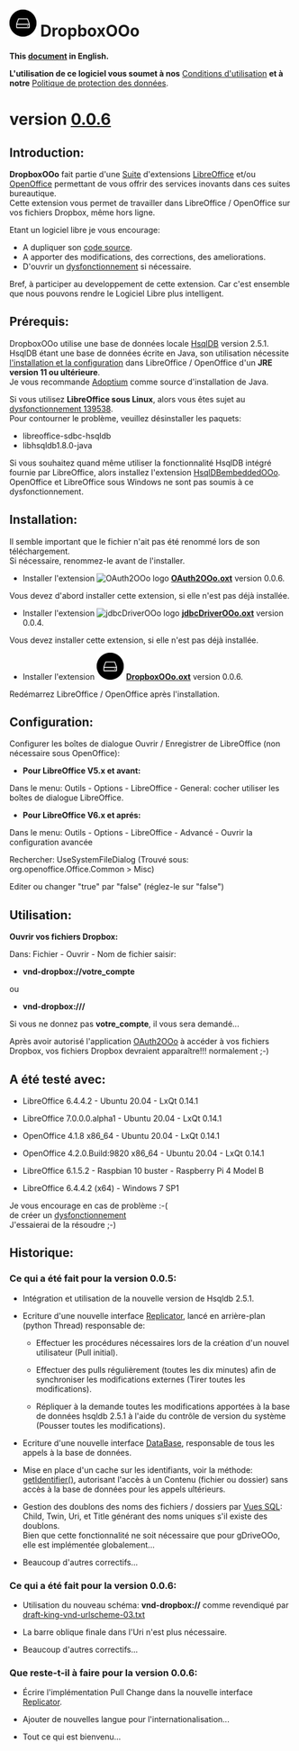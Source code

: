 # ![DropboxOOo logo][1] DropboxOOo
<!--
╔════════════════════════════════════════════════════════════════════════════════════╗
║                                                                                    ║
║   Copyright (c) 2020 https://prrvchr.github.io                                     ║
║                                                                                    ║
║   Permission is hereby granted, free of charge, to any person obtaining            ║
║   a copy of this software and associated documentation files (the "Software"),     ║
║   to deal in the Software without restriction, including without limitation        ║
║   the rights to use, copy, modify, merge, publish, distribute, sublicense,         ║
║   and/or sell copies of the Software, and to permit persons to whom the Software   ║
║   is furnished to do so, subject to the following conditions:                      ║
║                                                                                    ║
║   The above copyright notice and this permission notice shall be included in       ║
║   all copies or substantial portions of the Software.                              ║
║                                                                                    ║
║   THE SOFTWARE IS PROVIDED "AS IS", WITHOUT WARRANTY OF ANY KIND,                  ║
║   EXPRESS OR IMPLIED, INCLUDING BUT NOT LIMITED TO THE WARRANTIES                  ║
║   OF MERCHANTABILITY, FITNESS FOR A PARTICULAR PURPOSE AND NONINFRINGEMENT.        ║
║   IN NO EVENT SHALL THE AUTHORS OR COPYRIGHT HOLDERS BE LIABLE FOR ANY             ║
║   CLAIM, DAMAGES OR OTHER LIABILITY, WHETHER IN AN ACTION OF CONTRACT,             ║
║   TORT OR OTHERWISE, ARISING FROM, OUT OF OR IN CONNECTION WITH THE SOFTWARE       ║
║   OR THE USE OR OTHER DEALINGS IN THE SOFTWARE.                                    ║
║                                                                                    ║
╚════════════════════════════════════════════════════════════════════════════════════╝
-->

**This [document][2] in English.**

**L'utilisation de ce logiciel vous soumet à nos** [Conditions d'utilisation][3] **et à notre** [Politique de protection des données][4].

# version [0.0.6][5]

## Introduction:

**DropboxOOo** fait partie d'une [Suite][6] d'extensions [LibreOffice][7] et/ou [OpenOffice][8] permettant de vous offrir des services inovants dans ces suites bureautique.  
Cette extension vous permet de travailler dans LibreOffice / OpenOffice sur vos fichiers Dropbox, même hors ligne.

Etant un logiciel libre je vous encourage:
- A dupliquer son [code source][9].
- A apporter des modifications, des corrections, des ameliorations.
- D'ouvrir un [dysfonctionnement][10] si nécessaire.

Bref, à participer au developpement de cette extension.
Car c'est ensemble que nous pouvons rendre le Logiciel Libre plus intelligent.

## Prérequis:

DropboxOOo utilise une base de données locale [HsqlDB][11] version 2.5.1.  
HsqlDB étant une base de données écrite en Java, son utilisation nécessite [l'installation et la configuration][12] dans LibreOffice / OpenOffice d'un **JRE version 11 ou ultérieure**.  
Je vous recommande [Adoptium][13] comme source d'installation de Java.

Si vous utilisez **LibreOffice sous Linux**, alors vous êtes sujet au [dysfonctionnement 139538][14].  
Pour contourner le problème, veuillez désinstaller les paquets:
- libreoffice-sdbc-hsqldb
- libhsqldb1.8.0-java

Si vous souhaitez quand même utiliser la fonctionnalité HsqlDB intégré fournie par LibreOffice, alors installez l'extension [HsqlDBembeddedOOo][15].  
OpenOffice et LibreOffice sous Windows ne sont pas soumis à ce dysfonctionnement.

## Installation:

Il semble important que le fichier n'ait pas été renommé lors de son téléchargement.  
Si nécessaire, renommez-le avant de l'installer.

- Installer l'extension ![OAuth2OOo logo][16] **[OAuth2OOo.oxt][17]** version 0.0.6.

Vous devez d'abord installer cette extension, si elle n'est pas déjà installée.

- Installer l'extension ![jdbcDriverOOo logo][18] **[jdbcDriverOOo.oxt][19]** version 0.0.4.

Vous devez installer cette extension, si elle n'est pas déjà installée.

- Installer l'extension ![DropboxOOo logo][1] **[DropboxOOo.oxt][20]** version 0.0.6.

Redémarrez LibreOffice / OpenOffice après l'installation.

## Configuration:

Configurer les boîtes de dialogue Ouvrir / Enregistrer de LibreOffice (non nécessaire sous OpenOffice):

- **Pour LibreOffice V5.x et avant:**

Dans le menu: Outils - Options - LibreOffice - General: cocher utiliser les boîtes de dialogue LibreOffice.

- **Pour LibreOffice V6.x et aprés:**

Dans le menu: Outils - Options - LibreOffice - Advancé - Ouvrir la configuration avancée

Rechercher: UseSystemFileDialog (Trouvé sous: org.openoffice.Office.Common > Misc)

Editer ou changer "true" par "false" (réglez-le sur "false")

## Utilisation:

**Ouvrir vos fichiers Dropbox:**

Dans: Fichier - Ouvrir - Nom de fichier saisir:

- **vnd-dropbox://votre_compte** 

ou

- **vnd-dropbox:///**

Si vous ne donnez pas **votre_compte**, il vous sera demandé...

Après avoir autorisé l'application [OAuth2OOo][21] à accéder à vos fichiers Dropbox, vos fichiers Dropbox devraient apparaître!!! normalement  ;-)

## A été testé avec:

* LibreOffice 6.4.4.2 - Ubuntu 20.04 -  LxQt 0.14.1

* LibreOffice 7.0.0.0.alpha1 - Ubuntu 20.04 -  LxQt 0.14.1

* OpenOffice 4.1.8 x86_64 - Ubuntu 20.04 - LxQt 0.14.1

* OpenOffice 4.2.0.Build:9820 x86_64 - Ubuntu 20.04 - LxQt 0.14.1

* LibreOffice 6.1.5.2 - Raspbian 10 buster - Raspberry Pi 4 Model B

* LibreOffice 6.4.4.2 (x64) - Windows 7 SP1

Je vous encourage en cas de problème :-(  
de créer un [dysfonctionnement][10]  
J'essaierai de la résoudre ;-)

## Historique:

### Ce qui a été fait pour la version 0.0.5:

- Intégration et utilisation de la nouvelle version de Hsqldb 2.5.1.

- Ecriture d'une nouvelle interface [Replicator][22], lancé en arrière-plan (python Thread) responsable de:

    - Effectuer les procédures nécessaires lors de la création d'un nouvel utilisateur (Pull initial).

    - Effectuer des pulls régulièrement (toutes les dix minutes) afin de synchroniser les modifications externes (Tirer toutes les modifications).

    - Répliquer à la demande toutes les modifications apportées à la base de données hsqldb 2.5.1 à l'aide du contrôle de version du système (Pousser toutes les modifications).

- Ecriture d'une nouvelle interface [DataBase][23], responsable de tous les appels à la base de données.

- Mise en place d'un cache sur les identifiants, voir la méthode: [getIdentifier()][24], autorisant l'accès à un Contenu (fichier ou dossier) sans accès à la base de données pour les appels ultérieurs.

- Gestion des doublons des noms des fichiers / dossiers par [Vues SQL][25]: Child, Twin, Uri, et Title générant des noms uniques s'il existe des doublons.  
Bien que cette fonctionnalité ne soit nécessaire que pour gDriveOOo, elle est implémentée globalement...

- Beaucoup d'autres correctifs...

### Ce qui a été fait pour la version 0.0.6:

- Utilisation du nouveau schéma: **vnd-dropbox://** comme revendiqué par [draft-king-vnd-urlscheme-03.txt][26]

- La barre oblique finale dans l'Uri n'est plus nécessaire.

- Beaucoup d'autres correctifs...

### Que reste-t-il à faire pour la version 0.0.6:

- Écrire l'implémentation Pull Change dans la nouvelle interface [Replicator][22].

- Ajouter de nouvelles langue pour l'internationalisation...

- Tout ce qui est bienvenu...

[1]: <img/DropboxOOo.png>
[2]: <https://prrvchr.github.io/DropboxOOo>
[3]: <https://prrvchr.github.io/DropboxOOo/source/DropboxOOo/registration/TermsOfUse_fr>
[4]: <https://prrvchr.github.io/DropboxOOo/source/DropboxOOo/registration/PrivacyPolicy_fr>
[5]: <https://prrvchr.github.io/DropboxOOo/README_fr#historique>
[6]: <https://prrvchr.github.io/README_fr>
[7]: <https://fr.libreoffice.org/download/telecharger-libreoffice/>
[8]: <https://www.openoffice.org/fr/Telecharger/>
[9]: <https://github.com/prrvchr/DropboxOOo>
[10]: <https://github.com/prrvchr/DropboxOOo/issues/new>
[11]: <http://hsqldb.org/>
[12]: <https://wiki.documentfoundation.org/Documentation/HowTo/Install_the_correct_JRE_-_LibreOffice_on_Windows_10/fr>
[13]: <https://adoptium.net/releases.html?variant=openjdk11>
[14]: <https://bugs.documentfoundation.org/show_bug.cgi?id=139538>
[15]: <https://prrvchr.github.io/HsqlDBembeddedOOo/README_fr>
[16]: <https://prrvchr.github.io/OAuth2OOo/img/OAuth2OOo.png>
[17]: <https://github.com/prrvchr/OAuth2OOo/raw/master/OAuth2OOo.oxt>
[18]: <https://prrvchr.github.io/jdbcDriverOOo/img/jdbcDriverOOo.png>
[19]: <https://github.com/prrvchr/jdbcDriverOOo/raw/master/source/jdbcDriverOOo/dist/jdbcDriverOOo.oxt>
[20]: <https://github.com/prrvchr/DropboxOOo/raw/master/source/DropboxOOo/dist/DropboxOOo.oxt>
[21]: <https://prrvchr.github.io/OAuth2OOo/README_fr>
[22]: <https://github.com/prrvchr/DropboxOOo/blob/master/uno/lib/uno/ucb/replicator.py>
[23]: <https://github.com/prrvchr/DropboxOOo/blob/master/uno/lib/uno/ucb/database.py>
[24]: <https://github.com/prrvchr/DropboxOOo/blob/master/uno/lib/uno/ucb/datasource.py>
[25]: <https://github.com/prrvchr/DropboxOOo/blob/master/uno/lib/uno/ucb/dbqueries.py>
[26]: <https://datatracker.ietf.org/doc/html/draft-king-vnd-urlscheme-00>
